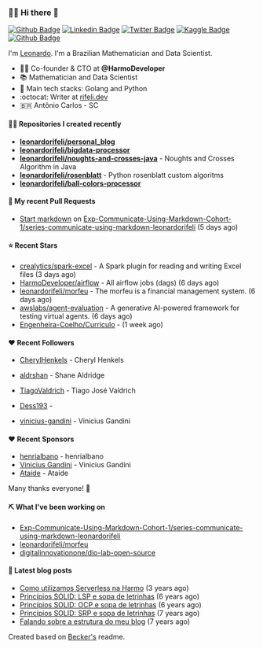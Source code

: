 ### 👨‍💻 Hi there 👋

[![Github Badge](https://img.shields.io/badge/-Github-red?style=flat-square&logo=Github&logoColor=white&link=https://github.com/leonardorifeli)](https://github.com/leonardorifeli)
[![Linkedin Badge](https://img.shields.io/badge/-LinkedIn-red?style=flat-square&logo=Linkedin&logoColor=white&link=https://www.linkedin.com/in/leonardorifeli/)](https://www.linkedin.com/in/leonardorifeli/)
[![Twitter Badge](https://img.shields.io/badge/-Twitter-red?style=flat-square&labelColor=red&logo=twitter&logoColor=white&link=https://twitter.com/leonardorifeli)](https://twitter.com/leonardorifeli)
[![Kaggle Badge](https://img.shields.io/badge/-Kaggle-red?style=flat-square&logo=Kaggle&logoColor=white&link=https://www.kaggle.com/leonardorifeli)](https://www.kaggle.com/leonardorifeli)
[![Github Badge](https://komarev.com/ghpvc/?username=leonardorifeli&label=Profile%20views&color=red&style=flat)](https://github.com/leonardorifeli)

I'm [Leonardo](https://rifeli.dev). I'm a Brazilian Mathematician and Data Scientist.

- :office_worker: Co-founder & CTO at **@HarmoDeveloper**
- 📚 Mathematician and Data Scientist
- 💙 Main tech stacks: Golang and Python
- :octocat: Writer at [rifeli.dev](https://rifeli.dev)
- 🇧🇷 Antônio Carlos - SC

#### 👨‍💻 Repositories I created recently
- **[leonardorifeli/personal_blog](https://github.com/leonardorifeli/personal_blog)**
- **[leonardorifeli/bigdata-processor](https://github.com/leonardorifeli/bigdata-processor)**
- **[leonardorifeli/noughts-and-crosses-java](https://github.com/leonardorifeli/noughts-and-crosses-java)** - Noughts and Crosses Algorithm in Java
- **[leonardorifeli/rosenblatt](https://github.com/leonardorifeli/rosenblatt)** - Python rosenblatt custom algoritms
- **[leonardorifeli/ball-colors-processor](https://github.com/leonardorifeli/ball-colors-processor)**

#### 🔨 My recent Pull Requests


- [Start markdown](https://github.com/Exp-Communicate-Using-Markdown-Cohort-1/series-communicate-using-markdown-leonardorifeli/pull/3) on [Exp-Communicate-Using-Markdown-Cohort-1/series-communicate-using-markdown-leonardorifeli](https://github.com/Exp-Communicate-Using-Markdown-Cohort-1/series-communicate-using-markdown-leonardorifeli) (5 days ago)

#### ⭐ Recent Stars


- [crealytics/spark-excel](https://github.com/crealytics/spark-excel) - A Spark plugin for reading and writing Excel files (3 days ago)
- [HarmoDeveloper/airflow](https://github.com/HarmoDeveloper/airflow) - All airflow jobs (dags) (6 days ago)
- [leonardorifeli/morfeu](https://github.com/leonardorifeli/morfeu) - The morfeu is a financial management system. (6 days ago)
- [awslabs/agent-evaluation](https://github.com/awslabs/agent-evaluation) - A generative AI-powered framework for testing virtual agents. (6 days ago)
- [Engenheira-Coelho/Curriculo](https://github.com/Engenheira-Coelho/Curriculo) -  (1 week ago)

#### ❤️ Recent Followers


- [CherylHenkels](https://github.com/CherylHenkels) - Cheryl Henkels

- [aldrshan](https://github.com/aldrshan) - Shane Aldridge

- [TiagoValdrich](https://github.com/TiagoValdrich) - Tiago José Valdrich

- [Dess193](https://github.com/Dess193) - 

- [vinicius-gandini](https://github.com/vinicius-gandini) - Vinicius Gandini


#### ❤️ Recent Sponsors


- [henrialbano](https://github.com/Heinric) - henrialbano
- [Vinicius Gandini](https://github.com/vinicius-gandini) - Vinicius Gandini
- [Ataíde](https://github.com/wellataide) - Ataíde

Many thanks everyone! 🙏

#### ⛏️ What I've been working on

- [Exp-Communicate-Using-Markdown-Cohort-1/series-communicate-using-markdown-leonardorifeli](https://github.com/Exp-Communicate-Using-Markdown-Cohort-1/series-communicate-using-markdown-leonardorifeli)
- [leonardorifeli/morfeu](https://github.com/leonardorifeli/morfeu)
- [digitalinnovationone/dio-lab-open-source](https://github.com/digitalinnovationone/dio-lab-open-source)

#### 📄 Latest blog posts
- [Como utilizamos Serverless na Harmo](https://rifeli.dev/blog/2020-10-08-como-utilizamos-serverless-na-harmo/) (3 years ago)
- [Princípios SOLID: LSP e sopa de letrinhas](https://rifeli.dev/blog/2017-12-30-principios-solid-lsp-e-sopa-de-letrinhas/) (6 years ago)
- [Princípios SOLID: OCP e sopa de letrinhas](https://rifeli.dev/blog/2017-12-06-principios-solid-ocp-e-sopa-de-letrinhas/) (6 years ago)
- [Princípios SOLID: SRP e sopa de letrinhas](https://rifeli.dev/blog/2017-03-25-principios-solid-srp-e-sopa-de-letrinhas/) (7 years ago)
- [Falando sobre a estrutura do meu blog](https://rifeli.dev/blog/2016-11-11-falando-sobre-a-estrutura-do-meu-blog/) (7 years ago)

Created based on [Becker's](https://github.com/caarlos0) readme.